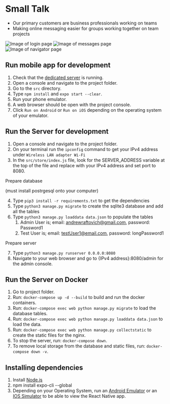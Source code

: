 # Small Talk

- Our primary customers are business professionals working on teams
- Making online messaging easier for groups working together on team projects

![Image of login page](https://github.com/Kalatco/SmallTalk/blob/master/demoImages/loginScreenshot.png)
![Image of messages page](https://github.com/Kalatco/SmallTalk/blob/master/demoImages/messagesScreenshot.png)
![Image of navigator page](https://github.com/Kalatco/SmallTalk/blob/master/demoImages/navigatorScreenshot.png)

## Run mobile app for development

1. Check that the [dedicated server](http://68.183.119.17/admin) is running.
2. Open a console and navigate to the project folder.
3. Go to the `src` directory.
4. Type `npm install` and `expo start --clear`.
5. Run your phone emulator.
6. A web browser should be open with the project console.
7. Click `Run on Android` or `Run on iOS` depending on the operating system of your emulator.

## Run the Server for development
1. Open a console and navigate to the project folder.
2. On your terminal run the `ipconfig` command to get your IPv4 address under `Wireless LAN adapter Wi-Fi`
3. In the `src/store/index.js` file, look for the SERVER_ADDRESS variable at the top of the file and replace with your IPv4 address and set port to 8080.

Prepare database

(must install postrgesql onto your computer)

4. Type `pip3 install -r requirements.txt` to get the dependencies
5. Type `python3 manage.py migrate` to create the sqlite3 database and add all the tables
6. Type `python3 manage.py loaddata data.json` to populate the tables
    1. Admin User is; email: andrewraftovich@gmail.com, password: Password1
    2. Test User is; email: testUser1@email.com, password: longPassword1

Prepare server

7. Type `python3 manage.py runserver 0.0.0.0:8080`
8. Navigate to your web browser and go to {IPv4 address}:8080/admin for the admin console.

## Run the Server on Docker

1. Go to project folder.
2. Run: `docker-compose up -d --build` to build and run the docker containers.
4. Run: `docker-compose exec web python manage.py migrate` to load the database tables.
5. Run: `docker-compose exec web python manage.py loaddata data.json` to load the data.
6. Run: `docker-compose exec web python manage.py collectstatic` to create the static files for the nginx.
7. To stop the server, run: `docker-compose down`.
8. To remove local storage from the database and static files, run: `docker-compose down -v`.

## Installing dependencies

1. Install [Node.js](https://nodejs.org/en/download/)
2. npm install expo-cli --global
3. Depending on your Operating System, run an [Android Emulator](https://docs.expo.io/workflow/android-studio-emulator/) or an [IOS Simulator](https://docs.expo.io/workflow/ios-simulator/) to be able to view the React Native app.
